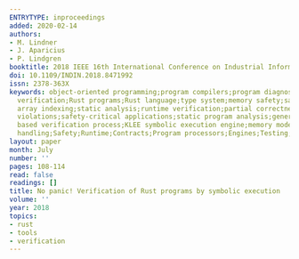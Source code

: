 ```yaml
---
ENTRYTYPE: inproceedings
added: 2020-02-14
authors:
- M. Lindner
- J. Aparicius
- P. Lindgren
booktitle: 2018 IEEE 16th International Conference on Industrial Informatics (INDIN)
doi: 10.1109/INDIN.2018.8471992
issn: 2378-363X
keywords: object-oriented programming;program compilers;program diagnostics;program
  verification;Rust programs;Rust language;type system;memory safety;safety conditions;raw
  array indexing;static analysis;runtime verification;partial correctness guarantees;safety
  violations;safety-critical applications;static program analysis;generic contract
  based verification process;KLEE symbolic execution engine;memory model;rustc compiler;panic
  handling;Safety;Runtime;Contracts;Program processors;Engines;Testing;Data models
layout: paper
month: July
number: ''
pages: 108-114
read: false
readings: []
title: No panic! Verification of Rust programs by symbolic execution
volume: ''
year: 2018
topics:
- rust
- tools
- verification
---
```

